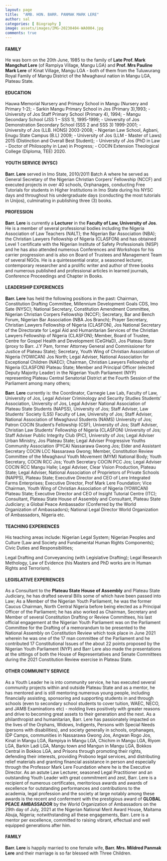 ```yaml
---
layout: page
title:  "AMB. HON. BARR. PANMAK MARK LERE"
author: sal
categories: [ Biography ]
image: assets/images/IMG-20230404-WA0004.jpg
comments: true
---
```

#### FAMILY
He was born on the 20th June, 1985 to the family of **Late Prof. Mark Mangchut Lere** (of 
Rampiya Village, Mangu LGA) and **Prof. Mrs Pauline Mark Lere** of Kinat Village, Mangu
LGA - both of them from the Tuluwurang Royal Family of Mangu District of the Mwaghavul 
nation in Mangu LGA, Plateau State.

#### EDUCATION
Hauwa Memorial Nursery and Primary School in Mangu (Nursery and Primary 1-2); -
Sarkin Mangu Primary School in Jos (Primary 3),1993; - University of Jos Staff Primary 
School (Primary 4), 1994; - Mangu Secondary School (JSS 1 – SSS 1), 1995-1999; -
University of Jos Demonstration Secondary School (SSS 2 and SSS 3) 1999-2001; -
University of Jos (LLB. HONS) 2003-2008; - Nigerian Law School, Agbani, Enugu State 
Campus (B.L) 2009; - University of Jos (LLM - Master of Laws) 2015 (Distinction and Overall 
Best Student); - University of Jos (PhD in Law - Doctor of Philosophy in Law) in Progress; -
COCIN Extension Theological College (Diploma, TEE) 2020.

#### YOUTH SERVICE (NYSC)
**Barr. Lere** served in Imo State, 2010/2011 Batch A where he served as General Secretary 
of the Nigerian Christian Corpers’ Fellowship (NCCF) and executed projects in over 40 
schools, Orphanages, conducting Free Tutorials for students in Higher Institutions in Imo 
State during his NYSC days and throughout his undergraduate days (conducting the most 
tutorials in Unijos), culminating in publishing three (3) books.

#### PROFESSION
**Barr. Lere** is currently a **Lecturer** in the **Faculty of Law, University of Jos**. He is a member 
of several professional bodies including the Nigeria Association of Law Teachers (NALT); 
the Nigerian Bar Association (NBA); the Christian Lawyers Fellowship of Nigeria (CLASFON)
and has obtained Level 1 certificate with the Nigerian Institute of Safety Professionals 
(NISP) and he has also attended numerous Conferences and Workshops for his carrier 
progression and is also on Board of Trustees and Management Team of several NGOs. He 
is a quintessential orator, a seasoned lecturer, contemporary researcher and a prolific writer 
and author of three books and numerous published and professional articles in learned 
journals, Conference Proceedings and Chapter in Books.

#### LEADERSHIP EXPERIENCES
**Barr. Lere** has held the following positions in the past: Chairman, Constitution Drafting 
Committee, Millennium Development Goals CDS, Imo Sate (NYSC); National Secretary, 
Constitution Amendment Committee, Nigerian Christian Corpers Fellowship (NCCF); 
Secretary, Bar and Bench Forum, Nigerian Bar Association (NBA Jos Branch); Prayer 
Secretary, Christian Lawyers Fellowship of Nigeria (CLASFON), Jos National Secretary 
of the Directorate for Legal Aid and Humanitarian Services of the Christian Lawyers 
Fellowship of Nigeria (CLASFON); Member, Board of Trustee, Centre for Gospel Health 
and Development (CeGHaD), Jos Plateau State (proxy to Barr. J.Y Pam, former Attorney 
General and Commissioner for Justice of Plateau State); Secretary, Youth Wing of 
Christian Association of Nigeria (YOWICAN) Jos North; Legal Adviser, National 
Association for Exceptional Children (NAEC); Chairman, Christian Lawyers Fellowship
of Nigeria (CLASFON) Plateau State; Member and Principal Officer (elected Deputy 
Majority Leader) in the Nigerian Youth Parliament (NYP) representing Plateau Central 
Senatorial District at the Fourth Session of the Parliament among many others;

**Barr. Lere** currently is: the Coordinator, Carnegie Law Lab, Faculty of Law, University of 
Jos, Legal Adviser Criminology and Security Studies Students’ Association, University of 
Jos, Legal Adviser National Association of Plateau State Students (NAPSS), University of 
Jos; Staff Adviser, Law Students’ Society (LSS) Faculty of Law, University of Jos; Staff 
Adviser, National Association of Mwaghavul Students (NAMS) University of Jos; Patron 
COCIN Student’s Fellowship (CSF), University of Jos; Staff Adviser, Christian Law 
Students’ Fellowship of Nigeria (CLASFON) University of Jos; Staff Adviser Public 
Integrity Club (PIC), University of Jos; Legal Adviser Urban Ministry, Jos Plateau State; 
Legal Adviser Progressive Youths Community Association (PYCA) Nassarawa Gwong Jos; 
Elder and Assistant Secretary COCIN LCC Nassarawa Gwong; Member, Constitution 
Review Committee of the Mwaghavul Youth Movement (MYM) National Body; Youth 
Secretary, COCIN RCC Jos; Youth Secretary COCIN PCC Jos; Legal Adviser COCIN RCC 
Mangu Halle; Legal Adviser, Clear Vision Production, Plateau State; Legal Adviser, National 
Association of Proprietors of Private Schools (NAPPS), Plateau State; Executive Director 
and CEO of Lere Integrated Farms Enterprises; Executive Director, Prof Mark Lere 
Foundation; Vice Chairman, Youth Wing of Christian Association of Nigeria 
(YOWICAN) Plateau State; Executive Director and CEO of Insight Tutorial Centre (ITC);
Consultant, Plateau State House of Assembly and Consultant, Plateau State Judiciary; a 
Global Peace Ambassador (Conferred by the World Organization of Ambassadors); 
National Legal Director World Organization of Ambassadors, Nigeria etc.

#### TEACHING EXPERIENCES
His teaching areas include: Nigerian Legal System; Nigerian Peoples and Culture (Law 
and Society and Fundamental Human Rights Components); Civic Duties and Responsibilities;

Legal Drafting and Conveyancing (with Legislative Drafting); Legal 
Research Methology, Law of Evidence (his Masters and PhD works are in Human Rights 
and Terrorism).

#### LEGISLATIVE EXPERIENCES
As a Consultant to the **Plateau State House of Assembly** and Plateau State Judiciary, he has 
drafted several Bills some of which have been passed into Law; As a Member of the 
Nigerian Youth Parliament, he was the former Caucus Chairman, North Central Nigeria 
before being elected as a Principal Officer of the Parliament; he has also worked as 
Chairman, Secretary and Member of several Constitution Drafting or Review Committees, 
his last official engagement at the Nigerian Youth Parliament was on the Parliament 
Committee for the Drafting of a memorandum to be presented to the National Assembly 
on Constitution Review which took place in June 2021 wherein he was one of the 17 man 
committee of the Parliament and he contributed 17 Constitutional Issues of the about 22 
points proposed by the Nigerian Youth Parliament (NYP) and Barr Lere also made the 
presentations at the sittings of both the House of Representatives and Senate
Committees during the 2021 Constitution Review exercise in Plateau State.

#### OTHER COMMUNITY SERVICE
As a Youth Leader he is into community service, he has executed several community 
projects within and outside Plateau State and as a mentor, he has mentored and is still 
mentoring numerous young people, including financially assisting, sponsoring and 
supporting students in and through schools (even to secondary school students to cover 
tuition, WAEC, NECO, and JAMB Examinations etc) - molding lives positively with 
greater reasons and drive to becoming great assets to their generation and the next. As a 
philanthropist and humanitarian, Barr. Lere has passionately impacted on the lives of the 
Orphans, Widows, Indigents, Persons with Special Needs (persons with disabilities), and 
society generally in schools, orphanages, IDP Camps, communities in Nassarawa Gwong 
Jos, Angwan Rogo Jos, Kinat in Mangu LGA, Rampiya in Mangu LGA, Chichim in Mangu 
LGA, Riyom LGA, Barkin Ladi LGA, Mangu town and Mangun in Mangu LGA, Bokkos 
Central in Bokkos LGA, and Prisons through promoting their rights, defending their 
interests, providing Probono legal services, and distributing relief materials and granting 
financial assistance in person and especially through the Professor Mark Lere Foundation 
where he is the Executive Director. As an astute Law Lecturer, seasoned Legal Practitioner 
and an outstanding Youth Leader with great commitment and zest, Barr. Lere is a recipient 
of numerous certificates, meritorious awards and awards of excellence for outstanding 
performances and contributions to the academia, legal profession and the society at large 
notably among these awards is the recent and conferment with the prestigious award
of **GLOBAL PEACE AMBASSADOR** by the World Organization of Ambassadors on the 29th 
day of July, 2021 at the Nigerian National Merit Award House, Maitama Abuja, Nigeria; 
notwithstanding all these engagements, Barr. Lere is a mentor per excellence, committed 
to raising vibrant, effectual and well equipped generations after him.

#### FAMILY
**Barr. Lere** is happily married to one female wife, **Barr. Mrs. Mildred Panmak Lere** and 
their marriage is so far blessed with Three Children.